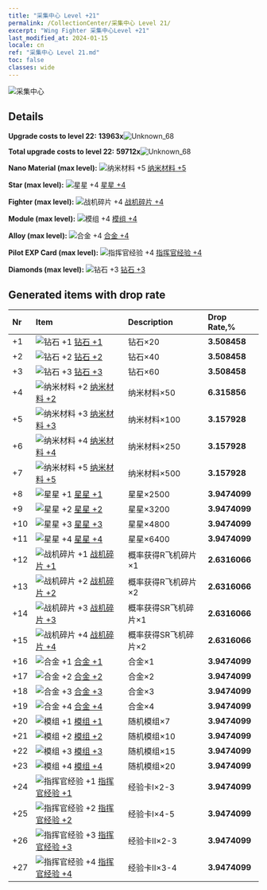 ```yaml
---
title: "采集中心 Level +21"
permalink: /CollectionCenter/采集中心 Level 21/
excerpt: "Wing Fighter 采集中心Level +21"
last_modified_at: 2024-01-15
locale: cn
ref: "采集中心 Level 21.md"
toc: false
classes: wide
---
```



  ![采集中心](/images/bh_img6.png)

## Details

 **Upgrade costs to level 22:** **13963x**![Unknown_68](/images/item/bh_img25_p.png)

 **Total upgrade costs to level 22:** **59712x**![Unknown_68](/images/item/bh_img25_p.png)

 **Nano Material (max level):** ![纳米材料 +5](/images/cc/CC_Nano_Material_5_p.png) [纳米材料 +5](/cn/CollectionCenter/纳米材料_5/)

 **Star (max level):** ![星星 +4](/images/cc/CC_Star_4_p.png) [星星 +4](/cn/CollectionCenter/星星_4/)

 **Fighter (max level):** ![战机碎片 +4](/images/cc/CC_Fighter_Shard_4_p.png) [战机碎片 +4](/cn/CollectionCenter/战机碎片_4/)

 **Module (max level):** ![模组 +4](/images/cc/CC_Module_4_p.png) [模组 +4](/cn/CollectionCenter/模组_4/)

 **Alloy (max level):** ![合金 +4](/images/cc/CC_Alloy_Plate_4_p.png) [合金 +4](/cn/CollectionCenter/合金_4/)

 **Pilot EXP Card (max level):** ![指挥官经验 +4](/images/cc/CC_Commander_EXP_Card_4_p.png) [指挥官经验 +4](/cn/CollectionCenter/指挥官经验_4/)

 **Diamonds (max level):** ![钻石 +3](/images/cc/CC_Diamond_3_p.png) [钻石 +3](/cn/CollectionCenter/钻石_3/)

## Generated items with drop rate

  |  Nr |     Item   |    Description   |  Drop Rate,% |
  |:----|:-----------|:-----------------|:-------------|
  | +1 | ![钻石 +1](/images/cc/CC_Diamond_1_p.png) [钻石 +1](/cn/CollectionCenter/钻石_1/) | 钻石×20 | **3.508458** |
  | +2 | ![钻石 +2](/images/cc/CC_Diamond_2_p.png) [钻石 +2](/cn/CollectionCenter/钻石_2/) | 钻石×40 | **3.508458** |
  | +3 | ![钻石 +3](/images/cc/CC_Diamond_3_p.png) [钻石 +3](/cn/CollectionCenter/钻石_3/) | 钻石×60 | **3.508458** |
  | +4 | ![纳米材料 +2](/images/cc/CC_Nano_Material_2_p.png) [纳米材料 +2](/cn/CollectionCenter/纳米材料_2/) | 纳米材料×50 | **6.315856** |
  | +5 | ![纳米材料 +3](/images/cc/CC_Nano_Material_3_p.png) [纳米材料 +3](/cn/CollectionCenter/纳米材料_3/) | 纳米材料×100 | **3.157928** |
  | +6 | ![纳米材料 +4](/images/cc/CC_Nano_Material_4_p.png) [纳米材料 +4](/cn/CollectionCenter/纳米材料_4/) | 纳米材料×250 | **3.157928** |
  | +7 | ![纳米材料 +5](/images/cc/CC_Nano_Material_5_p.png) [纳米材料 +5](/cn/CollectionCenter/纳米材料_5/) | 纳米材料×500 | **3.157928** |
  | +8 | ![星星 +1](/images/cc/CC_Star_1_p.png) [星星 +1](/cn/CollectionCenter/星星_1/) | 星星×2500 | **3.9474099** |
  | +9 | ![星星 +2](/images/cc/CC_Star_2_p.png) [星星 +2](/cn/CollectionCenter/星星_2/) | 星星×3200 | **3.9474099** |
  | +10 | ![星星 +3](/images/cc/CC_Star_3_p.png) [星星 +3](/cn/CollectionCenter/星星_3/) | 星星×4800 | **3.9474099** |
  | +11 | ![星星 +4](/images/cc/CC_Star_4_p.png) [星星 +4](/cn/CollectionCenter/星星_4/) | 星星×6400 | **3.9474099** |
  | +12 | ![战机碎片 +1](/images/cc/CC_Fighter_Shard_1_p.png) [战机碎片 +1](/cn/CollectionCenter/战机碎片_1/) | 概率获得R飞机碎片×1 | **2.6316066** |
  | +13 | ![战机碎片 +2](/images/cc/CC_Fighter_Shard_2_p.png) [战机碎片 +2](/cn/CollectionCenter/战机碎片_2/) | 概率获得R飞机碎片×2 | **2.6316066** |
  | +14 | ![战机碎片 +3](/images/cc/CC_Fighter_Shard_3_p.png) [战机碎片 +3](/cn/CollectionCenter/战机碎片_3/) | 概率获得SR飞机碎片×1 | **2.6316066** |
  | +15 | ![战机碎片 +4](/images/cc/CC_Fighter_Shard_4_p.png) [战机碎片 +4](/cn/CollectionCenter/战机碎片_4/) | 概率获得SR飞机碎片×2 | **2.6316066** |
  | +16 | ![合金 +1](/images/cc/CC_Alloy_Plate_1_p.png) [合金 +1](/cn/CollectionCenter/合金_1/) | 合金×1 | **3.9474099** |
  | +17 | ![合金 +2](/images/cc/CC_Alloy_Plate_2_p.png) [合金 +2](/cn/CollectionCenter/合金_2/) | 合金×2 | **3.9474099** |
  | +18 | ![合金 +3](/images/cc/CC_Alloy_Plate_3_p.png) [合金 +3](/cn/CollectionCenter/合金_3/) | 合金×3 | **3.9474099** |
  | +19 | ![合金 +4](/images/cc/CC_Alloy_Plate_4_p.png) [合金 +4](/cn/CollectionCenter/合金_4/) | 合金×4 | **3.9474099** |
  | +20 | ![模组 +1](/images/cc/CC_Module_1_p.png) [模组 +1](/cn/CollectionCenter/模组_1/) | 随机模组×7 | **3.9474099** |
  | +21 | ![模组 +2](/images/cc/CC_Module_2_p.png) [模组 +2](/cn/CollectionCenter/模组_2/) | 随机模组×10 | **3.9474099** |
  | +22 | ![模组 +3](/images/cc/CC_Module_3_p.png) [模组 +3](/cn/CollectionCenter/模组_3/) | 随机模组×15 | **3.9474099** |
  | +23 | ![模组 +4](/images/cc/CC_Module_4_p.png) [模组 +4](/cn/CollectionCenter/模组_4/) | 随机模组×20 | **3.9474099** |
  | +24 | ![指挥官经验 +1](/images/cc/CC_Commander_EXP_Card_1_p.png) [指挥官经验 +1](/cn/CollectionCenter/指挥官经验_1/) | 经验卡I×2-3 | **3.9474099** |
  | +25 | ![指挥官经验 +2](/images/cc/CC_Commander_EXP_Card_2_p.png) [指挥官经验 +2](/cn/CollectionCenter/指挥官经验_2/) | 经验卡I×4-5 | **3.9474099** |
  | +26 | ![指挥官经验 +3](/images/cc/CC_Commander_EXP_Card_3_p.png) [指挥官经验 +3](/cn/CollectionCenter/指挥官经验_3/) | 经验卡II×2-3 | **3.9474099** |
  | +27 | ![指挥官经验 +4](/images/cc/CC_Commander_EXP_Card_4_p.png) [指挥官经验 +4](/cn/CollectionCenter/指挥官经验_4/) | 经验卡II×3-4 | **3.9474099** |

